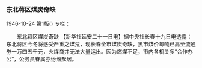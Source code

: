 ### 东北蒋区煤炭奇缺

1946-10-24
第1版()
专栏：

　　东北蒋区煤炭奇缺
    【新华社延安二十一日电】据中央社长春十九日电透露：东北蒋区今冬将感受严重之煤荒，现长春全市煤炭奇缺，黑市煤价每吨已高至流通券一万四五千元，火煤商并无法大量运出。因为燃煤不足，市内各机关多“合作办公”，公务员眷属亦纷纷聚居。
